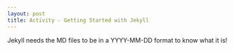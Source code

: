 ```yaml
---
layout: post
title: Activity - Getting Started with Jekyll
---
```

Jekyll needs the MD files to be in a YYYY-MM-DD format to know what it is!

